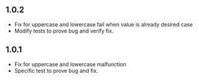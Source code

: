 ## 1.0.2
 - Fix for uppercase and lowercase fail when value is already desired case
 - Modify tests to prove bug and verify fix.

## 1.0.1
 - Fix for uppercase and lowercase malfunction
 - Specific test to prove bug and fix.
